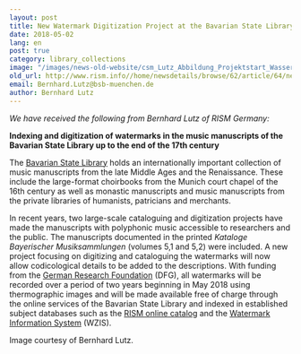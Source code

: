 ```yaml
---
layout: post
title: New Watermark Digitization Project at the Bavarian State Library
date: 2018-05-02
lang: en
post: true
category: library_collections
image: "/images/news-old-website/csm_Lutz_Abbildung_Projektstart_Wasserzeichen_M_02_95acceb577.jpg"
old_url: http://www.rism.info//home/newsdetails/browse/62/article/64/new-watermark-digitization-project-at-the-bavarian-state-library.html
email: Bernhard.Lutz@bsb-muenchen.de
author: Bernhard Lutz
---
```


_We have received the following from Bernhard Lutz of RISM Germany:_

**Indexing and digitization of watermarks in the music manuscripts of the Bavarian State Library up to the end of the 17th century**

The [Bavarian State Library](https://www.bsb-muenchen.de/en/) holds an internationally important collection of music manuscripts from the late Middle Ages and the Renaissance. These include the large-format choirbooks from the Munich court chapel of the 16th century as well as monastic manuscripts and music manuscripts from the private libraries of humanists, patricians and merchants.

In recent years, two large-scale cataloguing and digitization projects have made the manuscripts with polyphonic music accessible to researchers and the public. The manuscripts documented in the printed _Kataloge Bayerischer Musiksammlungen_ (volumes 5,1 and 5,2) were included. A new project focusing on digitizing and cataloguing the watermarks will now allow codicological details to be added to the descriptions. With funding from the [German Research Foundation](http://www.dfg.de/en/index.jsp) (DFG), all watermarks will be recorded over a period of two years beginning in May 2018 using thermographic images and will be made available free of charge through the online services of the Bavarian State Library and indexed in established subject databases such as the [RISM online catalog](https://opac.rism.info/) and the [Watermark Information System](https://www.wasserzeichen-online.de/wzis/index.php) (WZIS).

Image courtesy of Bernhard Lutz.

